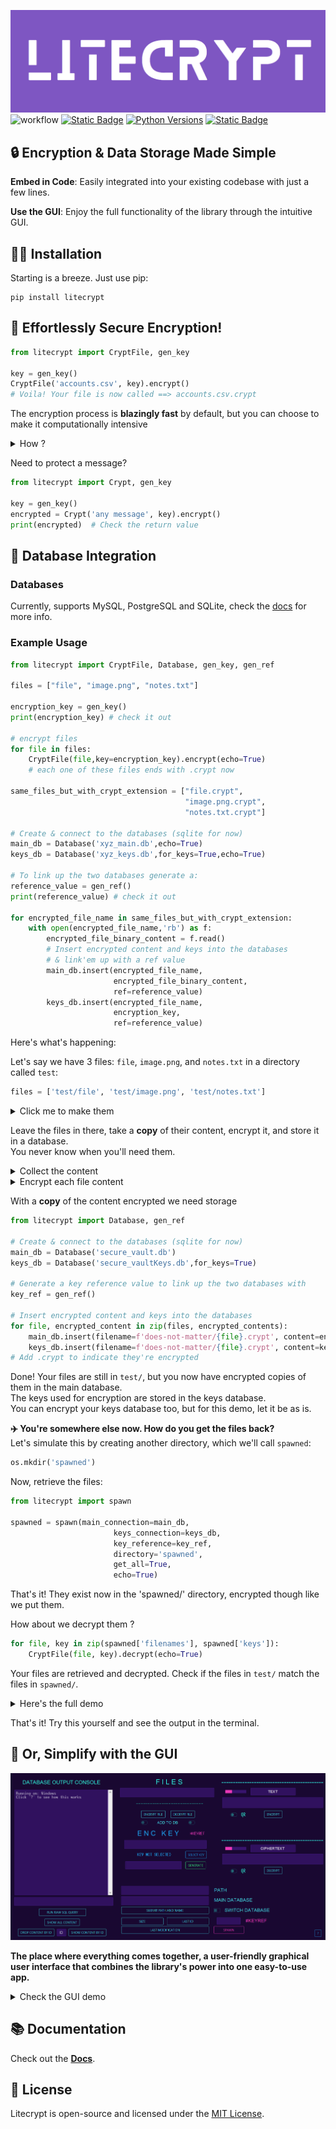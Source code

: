 ![alt text](docs/assets/widelogo1.png)
![workflow](https://github.com/ashgw/litecrypt/actions/workflows/deploy.yaml/badge.svg)
[![Static Badge](https://img.shields.io/badge/Docs-latest-%237e56c2)](https://ashgw.github.io/litecrypt)
[![Python Versions](https://img.shields.io/badge/Python-3.7%7C3.8%7C3.9%7C3.10%7C3.11%7C3.12-blue)](https://pypi.org/project/litecrypt/)
[![Static Badge](https://img.shields.io/badge/PyPI-latest-brightgreen)](https://pypi.org/project/litecrypt/)



## 🔒 Encryption & Data Storage Made Simple

**Embed in Code**: Easily integrated into your existing codebase with just a few lines.

**Use the GUI**: Enjoy the full functionality of the library through the intuitive GUI.

## 🧙‍♂️ Installation

Starting is a breeze. Just use pip:
```shell
pip install litecrypt
```

## 🔑 Effortlessly Secure Encryption!

```python
from litecrypt import CryptFile, gen_key

key = gen_key()
CryptFile('accounts.csv', key).encrypt()
# Voila! Your file is now called ==> accounts.csv.crypt
```
The encryption process is **blazingly fast** by default, but you can choose to make it computationally intensive
<details><summary>How ?</summary>

```python
from litecrypt import CryptFile, gen_key

key = gen_key()
CryptFile('anyfile.txt',
          key=key,
          intensive_compute=True,
          iteration_rounds=10000
          ).encrypt()
```
To decrypt simply run:


```python
from litecrypt import CryptFile

key = 'THE_KEY_YOU_USED'
CryptFile('anyfile.txt.crypt',key=key).decrypt()
```
</details>


Need to protect a message?
```python
from litecrypt import Crypt, gen_key

key = gen_key()
encrypted = Crypt('any message', key).encrypt()
print(encrypted)  # Check the return value
```


## 💾 Database Integration
<h3>Databases</h3>

Currently, supports MySQL, PostgreSQL and SQLite, check the [docs](https://ashgw.github.io/litecrypt) for more info.

<h3>Example Usage</h3>

```python
from litecrypt import CryptFile, Database, gen_key, gen_ref

files = ["file", "image.png", "notes.txt"]

encryption_key = gen_key()
print(encryption_key) # check it out

# encrypt files
for file in files:
    CryptFile(file,key=encryption_key).encrypt(echo=True)
    # each one of these files ends with .crypt now

same_files_but_with_crypt_extension = ["file.crypt",
                                       "image.png.crypt",
                                       "notes.txt.crypt"]

# Create & connect to the databases (sqlite for now)
main_db = Database('xyz_main.db',echo=True)
keys_db = Database('xyz_keys.db',for_keys=True,echo=True)

# To link up the two databases generate a:
reference_value = gen_ref()
print(reference_value) # check it out

for encrypted_file_name in same_files_but_with_crypt_extension:
    with open(encrypted_file_name,'rb') as f:
        encrypted_file_binary_content = f.read()
        # Insert encrypted content and keys into the databases
        # & link'em up with a ref value
        main_db.insert(encrypted_file_name,
                       encrypted_file_binary_content,
                       ref=reference_value)
        keys_db.insert(encrypted_file_name,
                       encryption_key,
                       ref=reference_value)
```

Here's what's happening:

Let's say we have 3 files: `file`, `image.png`, and `notes.txt` in a directory called `test`:

```python
files = ['test/file', 'test/image.png', 'test/notes.txt']
```
<details><summary>Click me to make them</summary>

```python
import os
from litecrypt import CryptFile

# Create a directory for testing
os.mkdir('test')

# Create sample files
files = ['test/file', 'test/image.png', 'test/notes.txt']
file_contents = [b'some data', b'binary data of some image', b'some notes']

for file, content in zip(files, file_contents):
    CryptFile.make_file(filename=file, content=content)

# The files now exist in the directory test/
```
</details>

Leave the files in there, take a **copy** of their content, encrypt it, and store it in a database.
<br>You never know when you'll need them.
<details><summary>Collect the content</summary>

```python
file_contents = []
for file in files:
    file_content = CryptFile.get_binary(file)
    file_contents.append(file_content)

```
</details>

</details>
<details><summary>Encrypt each file content</summary>

```python
from litecrypt import Crypt, gen_key

key = gen_key()
encrypted_contents = []
for content in file_contents:
    encrypted_content = Crypt(content, key).encrypt(get_bytes=True)
    encrypted_contents.append(encrypted_content)
```
</details>

With a **copy** of the content encrypted we need storage

```python
from litecrypt import Database, gen_ref

# Create & connect to the databases (sqlite for now)
main_db = Database('secure_vault.db')
keys_db = Database('secure_vaultKeys.db',for_keys=True)

# Generate a key reference value to link up the two databases with
key_ref = gen_ref()

# Insert encrypted content and keys into the databases
for file, encrypted_content in zip(files, encrypted_contents):
    main_db.insert(filename=f'does-not-matter/{file}.crypt', content=encrypted_content, ref=key_ref)
    keys_db.insert(filename=f'does-not-matter/{file}.crypt', content=key, ref=key_ref)
# Add .crypt to indicate they're encrypted
```

Done! Your files are still in `test/`, but you now have encrypted copies of them in the main database.
<br>The keys used for encryption are stored in the keys database.
<br>You can encrypt your keys database too, but for this demo, let it be as is.

**✈️  You're somewhere else now. How do you get the files back?**
<br>Let's simulate this by creating another directory, which we'll call `spawned`:
```python
os.mkdir('spawned')
```
Now, retrieve the files:
```python
from litecrypt import spawn

spawned = spawn(main_connection=main_db,
                       keys_connection=keys_db,
                       key_reference=key_ref,
                       directory='spawned',
                       get_all=True,
                       echo=True)
```

That's it! They exist now in the 'spawned/' directory, encrypted though like we put them.

How about we decrypt them ?

```python
for file, key in zip(spawned['filenames'], spawned['keys']):
    CryptFile(file, key).decrypt(echo=True)
```
Your files are retrieved and decrypted. Check if the files in `test/` match the files in `spawned/`.
<details><summary>Here's the full demo</summary>

```python
import os

from litecrypt import Crypt, CryptFile, Database, gen_key, gen_ref, spawn

# Create a directory for testing
os.mkdir("test")

# Create sample files
files = ["test/file", "test/image.png", "test/notes.txt"]
file_contents = [b"some data", b"binary data of some image", b"some notes"]

for file, content in zip(files, file_contents):
    CryptFile.make_file(filename=file, content=content)

# The files now exist in the directory test/

# Collect each file's content
file_contents = []
for file in files:
    file_content = CryptFile.get_binary(file)
    file_contents.append(file_content)

# Encrypt each file's content one by one
key = gen_key()
encrypted_contents = []
for content in file_contents:
    encrypted_content = Crypt(content, key).encrypt(get_bytes=True)
    encrypted_contents.append(encrypted_content)

# Initialize the main & the associated keys database
main_db = Database("secure_vault.db")
keys_db = Database("secure_vaultKeys.db",for_keys=True)  # Specify it's for keys

# Generate a key reference value to link up the two databases with
key_ref = gen_ref()

# Insert encrypted content and keys into the databases
for file, encrypted_content in zip(files, encrypted_contents):
    main_db.insert(
        filename=f"does-not-matter/{file}.crypt", content=encrypted_content, ref=key_ref
    )
    keys_db.insert(filename=f"does-not-matter/{file}.crypt", content=key, ref=key_ref)
# Add .crypt to indicate they're encrypted

# Create another directory
os.mkdir("spawned")

# The files will now pop into existence in this new directory
spawned = spawn(
    main_connection=main_db,
    keys_connection=keys_db,
    key_reference=key_ref,
    directory="spawned",
    get_all=True,
    echo=True,
)

# Decrypt them
for file, key in zip(spawned["filenames"], spawned["keys"]):
    CryptFile(file, key).decrypt(echo=True)
```

</details>

That's it! Try this yourself and see the output in the terminal.

## 🚀 Or, Simplify with the GUI

![alt text](docs/assets/GUI.png)

**The place where everything comes together, a user-friendly graphical user interface that combines the library's power into one easy-to-use app.**

<details><summary>Check the GUI demo</summary>

https://github.com/AshGw/litecrypt/assets/126174609/190b6ab8-3f8a-4656-9525-dbaf5e56db5e

</details>


## 📚 Documentation

Check out the **[Docs](https://ashgw.github.io/litecrypt)**.



## 🔐 License

Litecrypt is open-source and licensed under the [MIT License](https://github.com/AshGw/litecrypt/blob/main/LICENSE).
